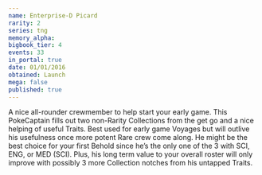 ```yaml
---
name: Enterprise-D Picard
rarity: 2
series: tng
memory_alpha:
bigbook_tier: 4
events: 33
in_portal: true
date: 01/01/2016
obtained: Launch
mega: false
published: true
---
```


A nice all-rounder crewmember to help start your early game. This PokeCaptain fills out two non-Rarity Collections from the get go and a nice helping of useful Traits. Best used for early game Voyages but will outlive his usefulness once more potent Rare crew come along. He might be the best choice for your first Behold since he’s the only one of the 3 with SCI, ENG, or MED (SCI). Plus, his long term value to your overall roster will only improve with possibly 3 more Collection notches from his untapped Traits.
